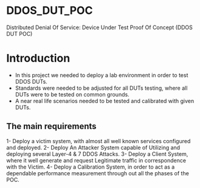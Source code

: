 # DDOS_DUT_POC
Distributed Denial Of Service: Device Under Test Proof Of Concept (DDOS DUT POC)

# Introduction

- In this project we needed to deploy a lab environment in order to test DDOS DUTs.
- Standards were needed to be adjusted for all DUTs testing, where all DUTs were to be tested on common grounds.
- A near real life scenarios needed to be tested and calibrated with given DUTs.
## The main requirements
1- Deploy a victim system, with almost all well known services configured and deployed.
2- Deploy An Attacker System capable of Utilizing and deploying several Layer-4 & 7 DDOS Attacks.
3- Deploy a Client System, where it well generate and request Legitimate traffic in correspondence with the Victim.
4- Deploy a Calibration System, in order to act as a dependable performance measurement through out all the phases of the POC.

